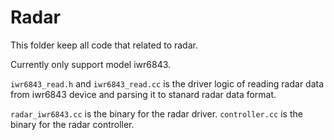 # Radar

This folder keep all code that related to radar.

Currently only support model iwr6843.


`iwr6843_read.h` and `iwr6843_read.cc` is the driver logic of reading radar data from iwr6843 device and parsing it to stanard radar data format.


`radar_iwr6843.cc` is the binary for the radar driver.
`controller.cc` is the binary for the radar controller.
